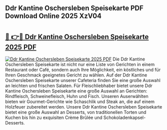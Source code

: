 ## Ddr Kantine Oschersleben Speisekarte PDF Download Online 2025 XzV04

# <h2><a href="http://gcb56bk.nevu.top/?p=Ddr+Kantine+Oschersleben+Speisekarte">🔗 👉🔴 Ddr Kantine Oschersleben Speisekarte 2025 PDF</a></h2>

[![Ddr Kantine Oschersleben Speisekarte 2025 PDF](https://i.imgur.com/dBaPXMq.png)](http://gcb56bk.nevu.top/?p=Ddr+Kantine+Oschersleben+Speisekarte)
Die Ddr Kantine Oschersleben Speisekarte ist nicht nur eine Liste von Gerichten in einem Restaurant oder Café, sondern auch Ihre Möglichkeit, ein köstliches und für Ihren Geschmack geeignetes Gericht zu wählen. Auf der Ddr Kantine Oschersleben Speisekarte unserer Cafeteria finden Sie eine große Auswahl an leichten und frischen Salaten. Für Fleischliebhaber bietet unsere Ddr Kantine Oschersleben Speisekarte eine große Auswahl an Gerichten: Rindfleisch, Schweinefleisch, Huhn und Fisch. Unseren Auserwählten bieten wir Gourmet-Gerichte wie Schaschlik und Steak an, die auf einem Holzfeuer zubereitet werden. Unsere Ddr Kantine Oschersleben Speisekarte bietet eine große Auswahl an Desserts, von traditionellen Torten und Kuchen bis hin zu exquisiten Crème Brûlée und Schokoladenkapsel-Desserts.
